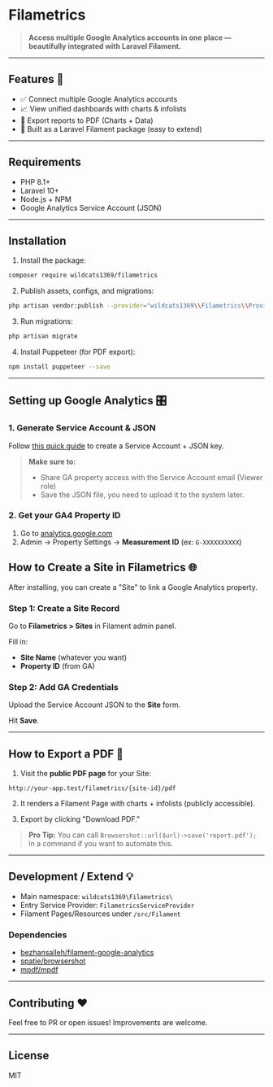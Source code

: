 # Filametrics

> **Access multiple Google Analytics accounts in one place — beautifully integrated with Laravel Filament.**

---

## Features 🚀

- ✅ Connect multiple Google Analytics accounts
- 📈 View unified dashboards with charts & infolists
- 📄 Export reports to PDF (Charts + Data)
- 🎯 Built as a Laravel Filament package (easy to extend)

---

## Requirements

- PHP 8.1+
- Laravel 10+
- Node.js + NPM
- Google Analytics Service Account (JSON)

---

## Installation

1. Install the package:

```bash
composer require wildcats1369/filametrics
```

2. Publish assets, configs, and migrations:

```bash
php artisan vendor:publish --provider="wildcats1369\\Filametrics\\Providers\\FilametricsServiceProvider"
```

3. Run migrations:

```bash
php artisan migrate
```

4. Install Puppeteer (for PDF export):

```bash
npm install puppeteer --save
```

---

## Setting up Google Analytics 🎛️

### 1. Generate Service Account & JSON

Follow [this quick guide](https://console.cloud.google.com/apis/credentials) to create a Service Account + JSON key.

> **Make sure to:**
> - Share GA property access with the Service Account email (Viewer role)
> - Save the JSON file, you need to upload it to the system later.

### 2. Get your GA4 Property ID

1. Go to [analytics.google.com](https://analytics.google.com/)
2. Admin → Property Settings → **Measurement ID** (ex: `G-XXXXXXXXXX`)

## How to Create a Site in Filametrics 🌐

After installing, you can create a "Site" to link a Google Analytics property.

### Step 1: Create a Site Record

Go to **Filametrics > Sites** in Filament admin panel.

Fill in:
- **Site Name** (whatever you want)
- **Property ID** (from GA)


### Step 2: Add GA Credentials

Upload the Service Account JSON to the **Site** form.

Hit **Save**.

---

## How to Export a PDF 📄

1. Visit the **public PDF page** for your Site:

```
http://your-app.test/filametrics/{site-id}/pdf
```

2. It renders a Filament Page with charts + infolists (publicly accessible).

3. Export by clicking "Download PDF."

> **Pro Tip:** You can call `Browsershot::url($url)->save('report.pdf');` in a command if you want to automate this.

---

## Development / Extend 💡

- Main namespace: `wildcats1369\Filametrics\`
- Entry Service Provider: `FilametricsServiceProvider`
- Filament Pages/Resources under `/src/Filament`

### Dependencies

- [bezhansalleh/filament-google-analytics](https://github.com/bezhansalleh/filament-google-analytics)
- [spatie/browsershot](https://github.com/spatie/browsershot)
- [mpdf/mpdf](https://github.com/mpdf/mpdf)

---

## Contributing ❤️

Feel free to PR or open issues! Improvements are welcome.

---

## License

MIT
